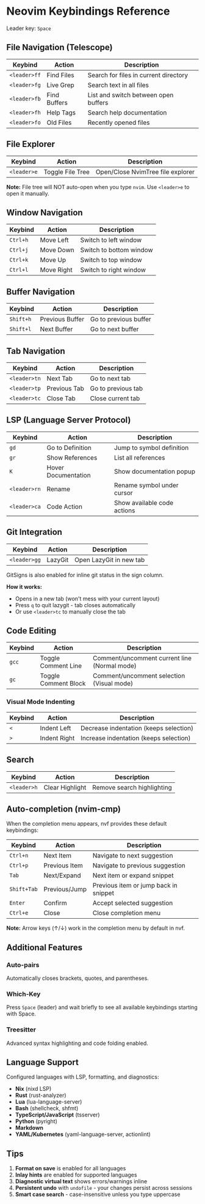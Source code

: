 # Neovim Keybindings Reference

Leader key: `Space`

## File Navigation (Telescope)

| Keybind | Action | Description |
|---------|--------|-------------|
| `<leader>ff` | Find Files | Search for files in current directory |
| `<leader>fg` | Live Grep | Search text in all files |
| `<leader>fb` | Find Buffers | List and switch between open buffers |
| `<leader>fh` | Help Tags | Search help documentation |
| `<leader>fo` | Old Files | Recently opened files |

## File Explorer

| Keybind | Action | Description |
|---------|--------|-------------|
| `<leader>e` | Toggle File Tree | Open/Close NvimTree file explorer |

**Note:** File tree will NOT auto-open when you type `nvim`. Use `<leader>e` to open it manually.

## Window Navigation

| Keybind | Action | Description |
|---------|--------|-------------|
| `Ctrl+h` | Move Left | Switch to left window |
| `Ctrl+j` | Move Down | Switch to bottom window |
| `Ctrl+k` | Move Up | Switch to top window |
| `Ctrl+l` | Move Right | Switch to right window |

## Buffer Navigation

| Keybind | Action | Description |
|---------|--------|-------------|
| `Shift+h` | Previous Buffer | Go to previous buffer |
| `Shift+l` | Next Buffer | Go to next buffer |

## Tab Navigation

| Keybind | Action | Description |
|---------|--------|-------------|
| `<leader>tn` | Next Tab | Go to next tab |
| `<leader>tp` | Previous Tab | Go to previous tab |
| `<leader>tc` | Close Tab | Close current tab |

## LSP (Language Server Protocol)

| Keybind | Action | Description |
|---------|--------|-------------|
| `gd` | Go to Definition | Jump to symbol definition |
| `gr` | Show References | List all references |
| `K` | Hover Documentation | Show documentation popup |
| `<leader>rn` | Rename | Rename symbol under cursor |
| `<leader>ca` | Code Action | Show available code actions |

## Git Integration

| Keybind | Action | Description |
|---------|--------|-------------|
| `<leader>gg` | LazyGit | Open LazyGit in new tab |

GitSigns is also enabled for inline git status in the sign column.

**How it works:**
- Opens in a new tab (won't mess with your current layout)
- Press `q` to quit lazygit - tab closes automatically
- Or use `<leader>tc` to manually close the tab

## Code Editing

| Keybind | Action | Description |
|---------|--------|-------------|
| `gcc` | Toggle Comment Line | Comment/uncomment current line (Normal mode) |
| `gc` | Toggle Comment Block | Comment/uncomment selection (Visual mode) |

### Visual Mode Indenting

| Keybind | Action | Description |
|---------|--------|-------------|
| `<` | Indent Left | Decrease indentation (keeps selection) |
| `>` | Indent Right | Increase indentation (keeps selection) |

## Search

| Keybind | Action | Description |
|---------|--------|-------------|
| `<leader>h` | Clear Highlight | Remove search highlighting |

## Auto-completion (nvim-cmp)

When the completion menu appears, nvf provides these default keybindings:

| Keybind | Action | Description |
|---------|--------|-------------|
| `Ctrl+n` | Next Item | Navigate to next suggestion |
| `Ctrl+p` | Previous Item | Navigate to previous suggestion |
| `Tab` | Next/Expand | Next item or expand snippet |
| `Shift+Tab` | Previous/Jump | Previous item or jump back in snippet |
| `Enter` | Confirm | Accept selected suggestion |
| `Ctrl+e` | Close | Close completion menu |

**Note:** Arrow keys (↑/↓) work in the completion menu by default in nvf.

## Additional Features

### Auto-pairs
Automatically closes brackets, quotes, and parentheses.

### Which-Key
Press `Space` (leader) and wait briefly to see all available keybindings starting with Space.

### Treesitter
Advanced syntax highlighting and code folding enabled.

## Language Support

Configured languages with LSP, formatting, and diagnostics:
- **Nix** (nixd LSP)
- **Rust** (rust-analyzer)
- **Lua** (lua-language-server)
- **Bash** (shellcheck, shfmt)
- **TypeScript/JavaScript** (tsserver)
- **Python** (pyright)
- **Markdown**
- **YAML/Kubernetes** (yaml-language-server, actionlint)

## Tips

1. **Format on save** is enabled for all languages
2. **Inlay hints** are enabled for supported languages
3. **Diagnostic virtual text** shows errors/warnings inline
4. **Persistent undo** with `undofile` - your changes persist across sessions
5. **Smart case search** - case-insensitive unless you type uppercase
